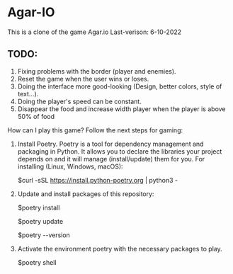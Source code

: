 # Agar-IO
This is a clone of the game Agar.io
Last-verison: 6-10-2022
## TODO:
   1. Fixing problems with the border (player and enemies).
   2. Reset the game when the user wins or loses.
   3. Doing the interface more good-looking (Design, better colors, style of text...).
   4. Doing the player's speed can be constant.
   5. Disappear the food and increase width player when the player is above 50% of food

How can I play this game? 
Follow the next steps for gaming:
1. Install Poetry. Poetry is a tool for dependency management and packaging in Python. It allows you to declare the libraries your project depends on and it will manage (install/update) them for you. 
For installing (Linux, Windows, macOS): 

   $curl -sSL https://install.python-poetry.org | python3 -

2. Update and install packages of this repository:

   $poetry install
   
   $poetry update
   
   $poetry --version 

3. Activate the environment poetry with the necessary packages to play. 

   $poetry shell 

